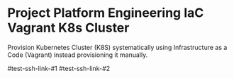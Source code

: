 # Project Platform Engineering IaC Vagrant K8s Cluster
Provision Kubernetes Cluster (K8S) systematically using Infrastructure as a Code (Vagrant) instead provisioning it manually.


#test-ssh-link-#1
#test-ssh-link-#2
